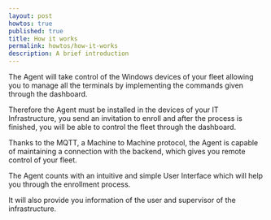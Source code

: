 ```yaml
---
layout: post
howtos: true
published: true
title: How it works
permalink: howtos/how-it-works
description: A brief introduction
---
```

The Agent will take control of the Windows devices of your fleet allowing you to manage all the terminals by implementing the commands given through the dashboard.

Therefore the Agent must be installed in the devices of your IT Infrastructure, you send an invitation to enroll and after the process is finished, you will be able to control the fleet through the dashboard.

Thanks to the MQTT, a Machine to Machine protocol, the Agent is capable of maintaining a connection with the backend, which gives you remote control of your fleet.

The Agent counts with an intuitive and simple User Interface which will help you through the enrollment process.

It will also provide you information of the user and supervisor of the infrastructure.
